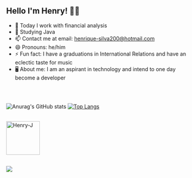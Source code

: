 ## Hello I'm Henry! 👋😄

- 🔭 Today I work with financial analysis 
- 🌱 Studying Java
- 📫 Contact me at email: henrique-silva200@hotmail.com
- 😄 Pronouns: he/him
- ⚡ Fun fact: I have a graduations in International Relations and have an eclectic taste for music
- 🖥️ About me: I am an aspirant in technology and intend to one day become a developer

<div>

##

<div style="display: inline_block"><br>
 
   ![Anurag's GitHub stats](https://github-readme-stats.vercel.app/api?username=henrynascim&show_icons=true&theme=dracula)
   [![Top Langs](https://github-readme-stats.vercel.app/api/top-langs/?username=henrynascim&hide_progress=true)](https://github.com/anuraghazra/github-readme-stats)

<div style="display: inline_block"><br>

  <img align="center" alt="Henry-J" height="90" width="90" src="https://cdn.jsdelivr.net/gh/devicons/devicon/icons/java/java-original-wordmark.svg" />
  
##

 <a href="https://www.linkedin.com/in/henrique-nascimento-546a38165/?locale=en_US" target="_blank"><img src="https://img.shields.io/badge/-LinkedIn-%230077B5?style=for-the-badge&logo=linkedin&logoColor=white" target="_blank"></a>

<div>
